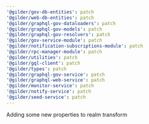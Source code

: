 ```yaml
---
'@gilder/gov-db-entities': patch
'@gilder/web-db-entities': patch
'@gilder/graphql-gov-dataloaders': patch
'@gilder/graphql-gov-models': patch
'@gilder/graphql-gov-resolvers': patch
'@gilder/gov-service-module': patch
'@gilder/notification-subscriptions-module': patch
'@gilder/rpc-manager-module': patch
'@gilder/utilities': patch
'@gilder/gql-client': patch
'@gilder/types': patch
'@gilder/graphql-gov-service': patch
'@gilder/graphql-web-service': patch
'@gilder/monitor-service': patch
'@gilder/notify-service': patch
'@gilder/seed-service': patch
---
```


Adding some new properties to realm transform
